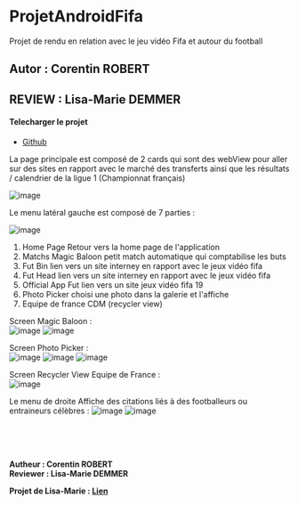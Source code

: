 # ProjetAndroidFifa

Projet de rendu en relation avec le jeu vidéo Fifa et autour du football

## Autor : Corentin ROBERT

## REVIEW : Lisa-Marie DEMMER

#### Telecharger le projet
* [Github](https://github.com/CorentinROBERT/ProjetAndroidFifa)

La page principale est composé de 2 cards qui sont des webView pour aller sur des sites en rapport avec le marché des transferts ainsi que les résultats / calendrier de la ligue 1 (Championnat français)

![image](https://user-images.githubusercontent.com/37982988/48676955-4f0d4600-eb6e-11e8-82cf-f4f5520aa9f9.png)

Le menu latéral gauche est composé de 7 parties :<br>

![image](https://user-images.githubusercontent.com/37982988/48676636-cee4e180-eb69-11e8-90fc-1fda1472440c.png)

<ol>
  <li>Home Page Retour vers la home page de l'application</li>
  <li>Matchs Magic Baloon petit match automatique qui comptabilise les buts</li>
  
  <li>Fut Bin lien vers un site interney en rapport avec le jeux vidéo fifa</li>
  <li>Fut Head lien vers un site interney en rapport avec le jeux vidéo fifa</li>
  <li>Official App Fut lien vers un site jeux vidéo fifa 19</li>
  <li>Photo Picker choisi une photo dans la galerie et l'affiche</li>
  <li>Equipe de france CDM (recycler view)</li> 
  
</ol>

Screen Magic Baloon : <br>
![image](https://user-images.githubusercontent.com/37982988/48676637-cee4e180-eb69-11e8-99a8-9697712ed3ba.png)
![image](https://user-images.githubusercontent.com/37982988/48676644-cf7d7800-eb69-11e8-93b9-59f60e517c80.png)

Screen Photo Picker :<br>
![image](https://user-images.githubusercontent.com/37982988/48676638-cee4e180-eb69-11e8-91dc-3aa9845eb1ba.png)
![image](https://user-images.githubusercontent.com/37982988/48676639-cee4e180-eb69-11e8-9ae6-3aa1f028e53c.png)
![image](https://user-images.githubusercontent.com/37982988/48676640-cf7d7800-eb69-11e8-9dbb-4669d039919b.png)

 Screen Recycler View Equipe de France :<br>
 ![image](https://user-images.githubusercontent.com/37982988/48676641-cf7d7800-eb69-11e8-800a-c2333a872b7a.png)
  
 Le menu de droite Affiche des citations liés à des footballeurs ou entraineurs célèbres :
 ![image](https://user-images.githubusercontent.com/37982988/48676642-cf7d7800-eb69-11e8-9d92-6a1717570aeb.png)
 ![image](https://user-images.githubusercontent.com/37982988/48676643-cf7d7800-eb69-11e8-9bb8-90da204e12d3.png)
 
 <br><br><br>
 
 <strong>Autheur : Corentin ROBERT</strong><br>
 <strong>Reviewer : Lisa-Marie DEMMER</strong>
 
 <strong>Projet de Lisa-Marie : <a href="https://github.com/Haeliss/ApplicationProjet">Lien</a></strong>
